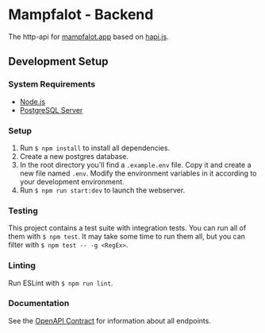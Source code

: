 # Mampfalot - Backend

The http-api for [mampfalot.app](https://mampfalot.app) based on [hapi.js](https://hapi.dev).

## Development Setup

### System Requirements

- [Node.js](https://nodejs.org/en/)
- [PostgreSQL Server](https://www.postgresql.org/)

### Setup

1. Run ```$ npm install``` to install all dependencies.
2. Create a new postgres database.
3. In the root directory you'll find a ```.example.env``` file. Copy it and create a new file named ```.env```. Modify the environment variables in it according to your development environment.
4. Run ```$ npm run start:dev``` to launch the webserver.

### Testing

This project contains a test suite with integration tests. You can run all of them with ```$ npm test```. It may take some time to run them all, but you can filter with ```$ npm test -- -g <RegEx>```.

### Linting

Run ESLint with ```$ npm run lint```.

### Documentation

See the [OpenAPI Contract](docs/mampfalot.oas3.yaml) for information about all endpoints.
